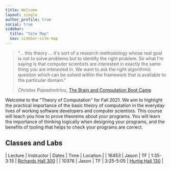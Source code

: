 ```yaml
---
title: Welcome
layout: single
author_profile: true
social: true
sidebar:
  title: "Site Map"
  nav: sidebar-site-map
---
```


<!-- > “The formulation of a problem is often more essential than its solution, which may be merely a matter of -->
<!-- > mathematical or experimental skill.”  -->
<!-- > -->
<!-- > in *Einstein and Infeld*, **Evolution of Physics** (1938) -->

> “... this theory ... it's sort of a research methodology whose real goal is not to solve problems but to
> identify the right problem. So what I'm saying is that computer scientists are interested in exactly the
> same thing you are interested in. We want to ask the right algorithmic question which can be solved within
> the framework that is available to the particular domain.” 
>
> *Christos Papadimitriou*, [The Brain and Computation Boot Camp](https://www.youtube.com/watch?v=Gg2SycInYoA)

Welcome to the "Theory of Computation" for Fall 2021. We aim to highlight the practical importance of the
basic theory of computation in the everyday lives of working software developers and computer scientists. This
course will teach you how to prove theorems about your programs. You will learn the importance of thinking
logically when designing your programs, and the benefits of tooling that helps to check your programs are
correct.


## Classes and Labs

 | Lecture | Instructor | Dates | Time      | Location                                                   |
 | 16453   | Jason      | TF    | 1:35-3:15 | [Richards Hall 300](https://goo.gl/maps/Jf7SkDTUHnAoNU429) |
 | 10376   | Jason      | TF    | 3:25-5:05 | [Hurtig Hall 130](https://goo.gl/maps/51ZtNjVzfKeaF7sS8)   |



